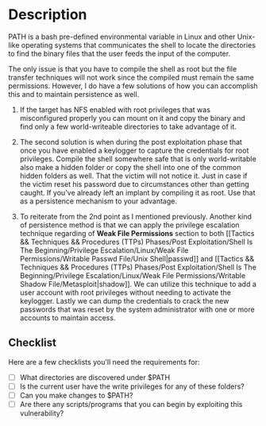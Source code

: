 # Description

PATH is a bash pre-defined environmental variable in Linux and other Unix-like operating systems that communicates the shell to locate the directories to find the binary files that the user feeds the input of the computer.

The only issue is that you have to compile the shell as root but the file transfer techniques will not work since the compiled must remain the same permissions. However, I do have a few solutions of how you can accomplish this and to maintain persistence as well.

1. If the target has NFS enabled with root privileges that was misconfigured properly you can mount on it and copy the binary and find only a few world-writeable directories to take advantage of it.

2. The second solution is when during the post exploitation phase that once you have enabled a keylogger to capture the credentials for root privileges. Compile the shell somewhere safe that is only world-writable also make a hidden folder or copy the shell into one of the common hidden folders as well. That the victim will not notice it. Just in case if the victim reset his password due to circumstances other than getting caught. If you've already left an implant by compiling it as root. Use that as a persistence mechanism to your advantage.

3. To reiterate from the 2nd point as I mentioned previously. Another kind of persistence method is that we can apply the privilege escalation technique regarding of **Weak File Permissions** section to both [[Tactics && Techniques && Procedures (TTPs) Phases/Post Exploitation/Shell Is The Beginning/Privilege Escalation/Linux/Weak File Permissions/Writable Passwd File/Unix Shell|passwd]] and [[Tactics && Techniques && Procedures (TTPs) Phases/Post Exploitation/Shell Is The Beginning/Privilege Escalation/Linux/Weak File Permissions/Writable Shadow File/Metasploit|shadow]]. We can utilize this technique to add a user account with root privileges without needing to activate the keylogger. Lastly we can dump the credentials to crack the new passwords that was reset by the system administrator with one or more accounts to maintain access.

## Checklist

Here are a few checklists you'll need the requirements for:

- [ ] What directories are discovered under $PATH
- [ ] Is the current user have the write privileges for any of these folders?
- [ ] Can you make changes to $PATH?
- [ ] Are there any scripts/programs that you can begin by exploiting this vulnerability?